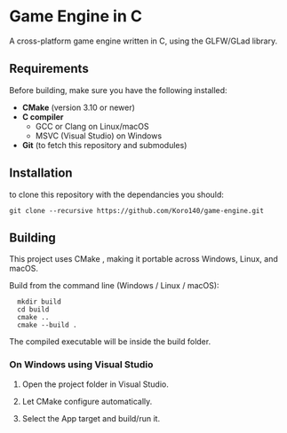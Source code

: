 # Game Engine in C
A cross-platform game engine written in C, using the GLFW/GLad library.

## Requirements
Before building, make sure you have the following installed:

- **CMake** (version 3.10 or newer)
- **C compiler**
  - GCC or Clang on Linux/macOS
  - MSVC (Visual Studio) on Windows
- **Git** (to fetch this repository and submodules)

## Installation
to clone this repository with the dependancies you should:

```
git clone --recursive https://github.com/Koro140/game-engine.git
```

## Building
  This project uses CMake , making it portable across Windows, Linux, and macOS.

Build from the command line (Windows / Linux / macOS):

```
  mkdir build
  cd build
  cmake ..
  cmake --build .
```
The compiled executable will be inside the build folder.

### On Windows using Visual Studio
 
 1. Open the project folder in Visual Studio.

 2. Let CMake configure automatically.

 3. Select the App target and build/run it.
